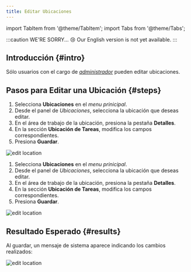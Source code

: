 ```yaml
---
title: Editar Ubicaciones
---
```


import TabItem from '@theme/TabItem';
import Tabs from '@theme/Tabs';

:::caution WE'RE SORRY... 😢
Our English version is not yet available.
:::

## Introducción {#intro}

Sólo usuarios con el cargo de [_administrador_](/docs/products/forms/configuration/users/user_types#admin) pueden editar ubicaciones.

## Pasos para Editar una Ubicación {#steps}

<Tabs>
<TabItem value="desktop" label="Escritorio" default>

1. Selecciona **Ubicaciones** en el _menu prinicipal_. 
2. Desde el panel de _Ubicaciones_, selecciona la ubicación que deseas editar.
3. En el área de trabajo de la ubicación, presiona la pestaña **Detalles**.
4. En la sección **Ubicación de Tareas**, modifica los campos correspondientes.
5. Presiona **Guardar**.

<div className="img_sizing">

![edit location](/img/productos_es/product_forms_locations_edit_01.png)

</div>

</TabItem>
<TabItem value="mobile" label="Versión Móvil" default>

1. Selecciona **Ubicaciones** en el _menu prinicipal_. 
2. Desde el panel de _Ubicaciones_, selecciona la ubicación que deseas editar.
3. En el área de trabajo de la ubicación, presiona la pestaña **Detalles**.
4. En la sección **Ubicación de Tareas**, modifica los campos correspondientes.
5. Presiona **Guardar**.

<div className="img_sizing">

![edit location](/img/productos_es/product_forms_locations_edit_01m.png)

</div>

</TabItem>
</Tabs>

## Resultado Esperado {#results}

Al guardar, un mensaje de sistema aparece indicando los cambios realizados:

<div className="img_sizing">

![edit location](/img/productos_es/product_forms_locations_edit_02.png)

</div>